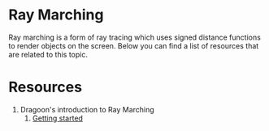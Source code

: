 # Ray Marching

Ray marching is a form of ray tracing which uses signed distance functions to render objects on the screen.
Below you can find a list of resources that are related to this topic.

# Resources

1. Dragoon's introduction to Ray Marching
   1. [Getting started](./Introduction/)
